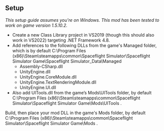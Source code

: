 ## Setup
*This setup guide assumes you're on Windows.*
*This mod has been tested to work on game version 1.5.10.2.*

- Create a new Class Library project in VS2019 (though this should also work in VS2022) targeting .NET Framework 4.8.  
- Add references to the following DLLs from the game's Managed folder, which is by default
  C:\Program Files (x86)\Steam\steamapps\common\Spaceflight Simulator\Spaceflight Simulator Game\Spaceflight Simulator_Data\Managed  
  - Assembly-CSharp.dll  
  - UnityEngine.dll  
  - UnityEngine.CoreModule.dll  
  - UnityEngine.TextRenderingModule.dll  
  - UnityEngine.UI.dll  
- Also add UITools.dll from the game’s Mods\UITools folder, by default C:\Program Files (x86)\Steam\steamapps\common\Spaceflight Simulator\Spaceflight Simulator Game\Mods\UITools .  

Build, then place your mod DLL in the game's Mods folder, by default C:\Program Files (x86)\Steam\steamapps\common\Spaceflight Simulator\Spaceflight Simulator Game\Mods .  
